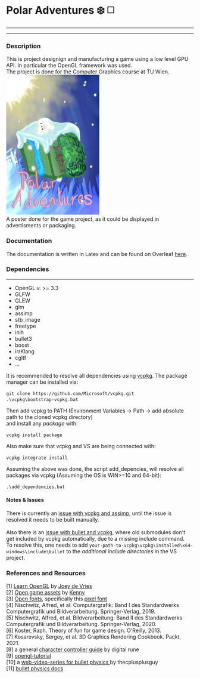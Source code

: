 # Polar Adventures :snowflake: :white_medium_square:
--- 
---
### Description
This is project designign and manufacturing a game using a low level GPU API. In particular the OpenGL framework was used. <br>
The project is done for the Computer Graphics course at TU Wien. <br>
<img src="https://github.com/NouNio/polar-adventures/blob/main/poster.jpg" width="250" height="375"> <br>
A poster done for the game project, as it could be displayed in advertisments or packaging.

### Documentation
The documentation is written in Latex and can be found on Overleaf [here](https://www.overleaf.com/read/gjymnhtjwbmf).

### Dependencies
---
- OpenGL v. >= 3.3
- GLFW
- GLEW
- glm
- assimp
- stb_image
- freetype
- inih
- bullet3
- boost
- irrKlang
- cgltf
- ...

It is recommended to resolve all dependencies using [vcpkg](https://vcpkg.io/en/index.html).
The package manager can be installed via: <br>
```shell
git clone https://github.com/Microsoft/vcpkg.git
.\vcpkg\bootstrap-vcpkg.bat
```
Then add vcpkg to PATH (Environment Variables -> Path -> add absolute path to the cloned vcpkg directory) <br>
and install any _package_ with:
```
vcpkg install package
```
Also make sure that vcpkg and VS are being connected with:
```
vcpkg integrate install
```
Assuming the above was done, the script add_depencies, will resolve all packages via vcpkg (Assuming the OS is WIN>=10 and 64-bit):
```
.\add_dependencies.bat
```
#### Notes & Issues
There is currently an [issue with vcpkg and assimp](https://github.com/microsoft/vcpkg/issues/21605), until the issue is resolved it needs to be built manually. <br>
<br>
Also there is an [issue with bullet and vcpkg](https://github.com/microsoft/vcpkg/issues/7877), where old submodules don't get included by vcpkg automatically, due to a missing include command.<br>
To resolve this, one needs to add `your-path-to-vcpkg\vcpkg\installed\x64-windows\include\bullet` to the _additional include directories_ in the VS project.

### References and Resources
[1]  [Learn OpenGL](https://learnopengl.com/About) by [Joey de Vries](https://github.com/JoeyDeVries) <br>
[2]  [Open game assets](https://opengameart.org/) by [Kenny](https://opengameart.org/users/kenney) <br>
[3]  [Open fonts](https://www.fontspace.com/category/pixel), specifically this [pixel font](https://www.fontspace.com/datcub-font-f69195) <br>
[4]  Nischwitz, Alfred, et al. Computergrafik: Band I des Standardwerks Computergrafik und Bildverarbeitung. Springer-Verlag, 2019. <br>
[5]  Nischwitz, Alfred, et al. Bildverarbeitung: Band II des Standardwerks Computergrafik und Bildverarbeitung. Springer-Verlag, 2020. <br>
[6]  Koster, Raph. Theory of fun for game design. O'Reilly, 2013. <br>
[7]  Kosarevsky, Sergey, et al. 3D Graphics Rendering Cookbook. Packt, 2021. <br>
[8]  a general [character controller guide](https://digitalrune.github.io/DigitalRune-Documentation/html/7cc27ced-9a65-4ddd-8b8e-fa817b7fe6b7.htm) by digital rune <br>
[9]  [opengl-tutorial](http://www.opengl-tutorial.org/) <br>
[10] a [web-video-series for bullet physics ](https://www.youtube.com/watch?v=wbu5MdsFYko) by thecplusplusguy <br>
[11] [bullet physics docs](https://pybullet.org/Bullet/BulletFull/index.html)
